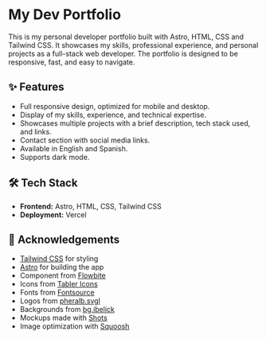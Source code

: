 # My Dev Portfolio

This is my personal developer portfolio built with Astro, HTML, CSS and Tailwind CSS. It showcases my skills, professional experience, and personal projects as a full-stack web developer. The portfolio is designed to be responsive, fast, and easy to navigate.

## ✨ Features
- Full responsive design, optimized for mobile and desktop.
- Display of my skills, experience, and technical expertise.
- Showcases multiple projects with a brief description, tech stack used, and links.
- Contact section with social media links.
- Available in English and Spanish.
- Supports dark mode.

## 🛠️ Tech Stack
- **Frontend:** Astro, HTML, CSS, Tailwind CSS
- **Deployment:** Vercel

## 🙏 Acknowledgements
- [Tailwind CSS](https://tailwindcss.com/) for styling
- [Astro](https://astro.build/) for building the app
- Component from [Flowbite](https://flowbite.com/)
- Icons from [Tabler Icons](https://tabler.io/icons)
- Fonts from [Fontsource](https://fontsource.org/)
- Logos from [pheralb.svgl](https://svgl.app/)
- Backgrounds from [bg.ibelick](https://bg.ibelick.com/)
- Mockups made with [Shots](https://shots.so/)
- Image optimization with [Squoosh](https://squoosh.app/)
